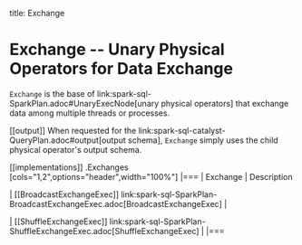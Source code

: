 title: Exchange

# Exchange -- Unary Physical Operators for Data Exchange

`Exchange` is the base of link:spark-sql-SparkPlan.adoc#UnaryExecNode[unary physical operators] that exchange data among multiple threads or processes.

[[output]]
When requested for the link:spark-sql-catalyst-QueryPlan.adoc#output[output schema], `Exchange` simply uses the child physical operator's output schema.

[[implementations]]
.Exchanges
[cols="1,2",options="header",width="100%"]
|===
| Exchange
| Description

| [[BroadcastExchangeExec]] link:spark-sql-SparkPlan-BroadcastExchangeExec.adoc[BroadcastExchangeExec]
|

| [[ShuffleExchangeExec]] link:spark-sql-SparkPlan-ShuffleExchangeExec.adoc[ShuffleExchangeExec]
|
|===
